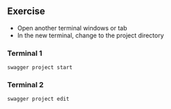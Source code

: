 <!-- .slide: style="text-align: left;"> -->  
## Exercise

* Open another terminal windows or tab
* In the new terminal, change to the project directory

### Terminal 1

```
swagger project start
```

### Terminal 2
```
swagger project edit
```

